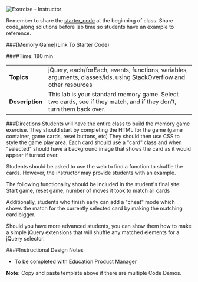 ![Exercise - Instructor](../../assets/ICL_icons/ijnstr_lab.png)

Remember to share the [starter_code](starter_code/) at the beginning of class. Share code_along solutions before lab time so students have an example to reference. 


###[Memory Game](Link To Starter Code)

####Time: 180 min

| | |
| ------------- |:-------------|
| __Topics__ | jQuery, each/forEach, events, functions, variables, arguments, classes/ids, using StackOverflow and other resources| 
| __Description__| This lab is your standard memory game. Select two cards, see if they match, and if they don't, turn them back over.|    
 
###Directions
Students will have the entire class to build the memory game exercise. They should start by completing the HTML for the game (game container, game cards, reset buttons, etc)
They should then use CSS to style the game play area. Each card should use a "card" class and when "selected" should have a background image that shows the card as it would appear if turned over.

Students should be asked to use the web to find a function to shuffle the cards. However, the instructor may provide students with an example.

The following functionality should be included in the student's final site:
Start game, reset game, number of moves it took to match all cards

Additionally, students who finish early can add a "cheat" mode which shows the match for the currently selected card by making the matching card bigger.

Should you have more advanced students, you can show them how to make a simple jQuery extensions that will shuffle any matched elements for a jQuery selector.


####Instructional Design Notes 

*	To be completed with Education Product Manager

__Note:__	Copy and paste template above if there are multiple Code Demos. 

